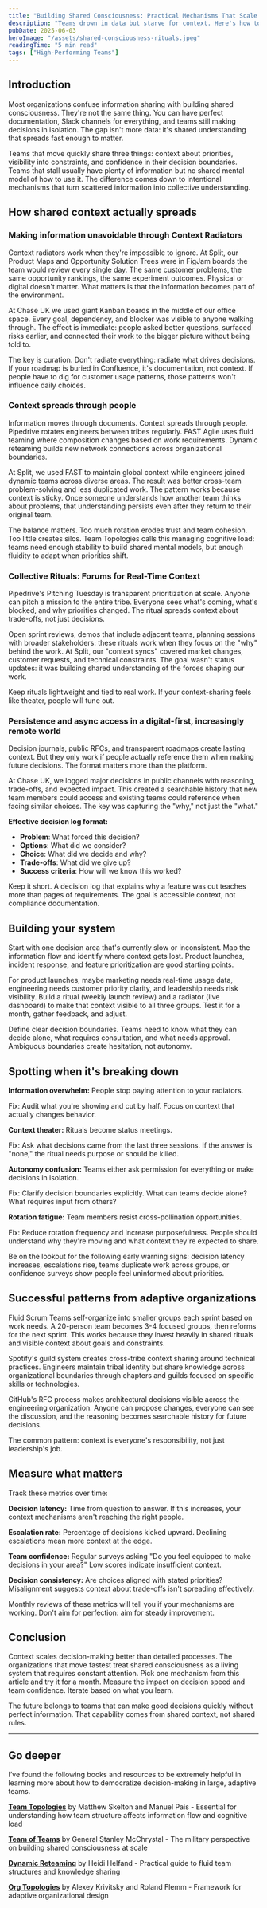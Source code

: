 ```yaml
---
title: "Building Shared Consciousness: Practical Mechanisms That Scale Decision-Making"
description: "Teams drown in data but starve for context. Here's how to build shared consciousness that actually scales decision-making."
pubDate: 2025-06-03
heroImage: "/assets/shared-consciousness-rituals.jpeg"
readingTime: "5 min read"
tags: ["High-Performing Teams"]
---
```


## Introduction

Most organizations confuse information sharing with building shared consciousness. They're not the same thing. You can have perfect documentation, Slack channels for everything, and teams still making decisions in isolation. The gap isn't more data: it's shared understanding that spreads fast enough to matter.

Teams that move quickly share three things: context about priorities, visibility into constraints, and confidence in their decision boundaries. Teams that stall usually have plenty of information but no shared mental model of how to use it. The difference comes down to intentional mechanisms that turn scattered information into collective understanding.

## How shared context actually spreads

### Making information unavoidable through Context Radiators

Context radiators work when they're impossible to ignore. At Split, our Product Maps and Opportunity Solution Trees were in FigJam boards the team would review every single day. The same customer problems, the same opportunity rankings, the same experiment outcomes. Physical or digital doesn't matter. What matters is that the information becomes part of the environment.

At Chase UK we used giant Kanban boards in the middle of our office space. Every goal, dependency, and blocker was visible to anyone walking through. The effect is immediate: people asked better questions, surfaced risks earlier, and connected their work to the bigger picture without being told to.

The key is curation. Don't radiate everything: radiate what drives decisions. If your roadmap is buried in Confluence, it's documentation, not context. If people have to dig for customer usage patterns, those patterns won't influence daily choices.

### Context spreads through people

Information moves through documents. Context spreads through people. Pipedrive rotates engineers between tribes regularly. FAST Agile uses fluid teaming where composition changes based on work requirements. Dynamic reteaming builds new network connections across organizational boundaries.

At Split, we used FAST to maintain global context while engineers joined dynamic teams across diverse areas. The result was better cross-team problem-solving and less duplicated work. The pattern works because context is sticky. Once someone understands how another team thinks about problems, that understanding persists even after they return to their original team.

The balance matters. Too much rotation erodes trust and team cohesion. Too little creates silos. Team Topologies calls this managing cognitive load: teams need enough stability to build shared mental models, but enough fluidity to adapt when priorities shift.

### Collective Rituals: Forums for Real-Time Context

Pipedrive's Pitching Tuesday is transparent prioritization at scale. Anyone can pitch a mission to the entire tribe. Everyone sees what's coming, what's blocked, and why priorities changed. The ritual spreads context about trade-offs, not just decisions.

Open sprint reviews, demos that include adjacent teams, planning sessions with broader stakeholders: these rituals work when they focus on the "why" behind the work. At Split, our "context syncs" covered market changes, customer requests, and technical constraints. The goal wasn't status updates: it was building shared understanding of the forces shaping our work.

Keep rituals lightweight and tied to real work. If your context-sharing feels like theater, people will tune out.

### Persistence and async access in a digital-first, increasingly remote world

Decision journals, public RFCs, and transparent roadmaps create lasting context. But they only work if people actually reference them when making future decisions. The format matters more than the platform.

At Chase UK, we logged major decisions in public channels with reasoning, trade-offs, and expected impact. This created a searchable history that new team members could access and existing teams could reference when facing similar choices. The key was capturing the "why," not just the "what."

**Effective decision log format:**

- **Problem**: What forced this decision?  
- **Options**: What did we consider?  
- **Choice**: What did we decide and why?  
- **Trade-offs**: What did we give up?  
- **Success criteria**: How will we know this worked?

Keep it short. A decision log that explains why a feature was cut teaches more than pages of requirements. The goal is accessible context, not compliance documentation.

## Building your system

Start with one decision area that's currently slow or inconsistent. Map the information flow and identify where context gets lost. Product launches, incident response, and feature prioritization are good starting points.

For product launches, maybe marketing needs real-time usage data, engineering needs customer priority clarity, and leadership needs risk visibility. Build a ritual (weekly launch review) and a radiator (live dashboard) to make that context visible to all three groups. Test it for a month, gather feedback, and adjust.

Define clear decision boundaries. Teams need to know what they can decide alone, what requires consultation, and what needs approval. Ambiguous boundaries create hesitation, not autonomy.

## Spotting when it's breaking down

**Information overwhelm:** People stop paying attention to your radiators. 

Fix: Audit what you're showing and cut by half. Focus on context that actually changes behavior.

**Context theater:** Rituals become status meetings. 

Fix: Ask what decisions came from the last three sessions. If the answer is "none," the ritual needs purpose or should be killed.

**Autonomy confusion:** Teams either ask permission for everything or make decisions in isolation. 

Fix: Clarify decision boundaries explicitly. What can teams decide alone? What requires input from others?

**Rotation fatigue:** Team members resist cross-pollination opportunities. 

Fix: Reduce rotation frequency and increase purposefulness. People should understand why they're moving and what context they're expected to share.

Be on the lookout for the following early warning signs: decision latency increases, escalations rise, teams duplicate work across groups, or confidence surveys show people feel uninformed about priorities.

## Successful patterns from adaptive organizations

Fluid Scrum Teams self-organize into smaller groups each sprint based on work needs. A 20-person team becomes 3-4 focused groups, then reforms for the next sprint. This works because they invest heavily in shared rituals and visible context about goals and constraints.

Spotify's guild system creates cross-tribe context sharing around technical practices. Engineers maintain tribal identity but share knowledge across organizational boundaries through chapters and guilds focused on specific skills or technologies.

GitHub's RFC process makes architectural decisions visible across the engineering organization. Anyone can propose changes, everyone can see the discussion, and the reasoning becomes searchable history for future decisions.

The common pattern: context is everyone's responsibility, not just leadership's job.

## Measure what matters

Track these metrics over time:

**Decision latency:** Time from question to answer. If this increases, your context mechanisms aren't reaching the right people.

**Escalation rate:** Percentage of decisions kicked upward. Declining escalations mean more context at the edge.

**Team confidence:** Regular surveys asking "Do you feel equipped to make decisions in your area?" Low scores indicate insufficient context.

**Decision consistency:** Are choices aligned with stated priorities? Misalignment suggests context about trade-offs isn't spreading effectively.

Monthly reviews of these metrics will tell you if your mechanisms are working. Don't aim for perfection: aim for steady improvement.

## Conclusion

Context scales decision-making better than detailed processes. The organizations that move fastest treat shared consciousness as a living system that requires constant attention. Pick one mechanism from this article and try it for a month. Measure the impact on decision speed and team confidence. Iterate based on what you learn.

The future belongs to teams that can make good decisions quickly without perfect information. That capability comes from shared context, not shared rules.

---

## Go deeper

I’ve found the following books and resources to be extremely helpful in learning more about how to democratize decision-making in large, adaptive teams.

[**Team Topologies**](https://amzn.to/4kTBOMN) by Matthew Skelton and Manuel Pais \- Essential for understanding how team structure affects information flow and cognitive load

[**Team of Teams**](https://amzn.to/3SgypeG) by General Stanley McChrystal \- The military perspective on building shared consciousness at scale

[**Dynamic Reteaming**](https://amzn.to/43IWU9E) by Heidi Helfand \- Practical guide to fluid team structures and knowledge sharing

[**Org Topologies**](https://www.orgtopologies.com/) by Alexey Krivitsky and Roland Flemm \- Framework for adaptive organizational design
